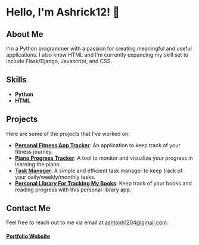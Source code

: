 # Hello, I'm Ashrick12! 👋

## About Me
I'm a Python programmer with a passion for creating meaningful and useful applications. I also know HTML and I'm currently expanding my skill set to include Flask/Django, Javascript, and CSS.

## Skills
- **Python**
- **HTML**

## Projects
Here are some of the projects that I've worked on:

- [**Personal Fitness App Tracker**](https://github.com/Ashrick12/Fitness-Tracker-App): An application to keep track of your fitness journey.
- [**Piano Progress Tracker**](https://github.com/Ashrick12/piano-tracker): A tool to monitor and visualize your progress in learning the piano.
- [**Task Manager**](https://github.com/Ashrick12/task-manager): A simple and efficient task manager to keep track of your daily/weekly/monthly tasks.
- [**Personal Library For Tracking My Books**](https://github.com/Ashrick12/Personal-Library): Keep track of your books and reading progress with this personal library app.

## Contact Me
Feel free to reach out to me via email at ashtonh1204@gmail.com.
#### [Portfolio Website](https://ashrick12.github.io/)


